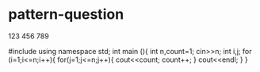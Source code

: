 # pattern-question
123
456
789



#include <iostream>
using namespace std;
int main (){
int n,count=1;
cin>>n;
int i,j;
for (i=1;i<=n;i++){
    for(j=1;j<=n;j++){
        cout<<count;
        count++;
    }
    cout<<endl;
}
 }
 

